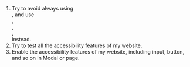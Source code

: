 1. Try to avoid always using <div>, and use <section>, <article>, <aside>, <nav> instead.
2. Try to test all the accessibility features of my website.
3. Enable the accessibility features of my website, including input, button, and so on in Modal or page.
